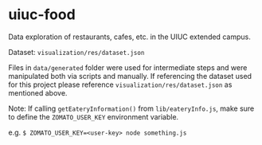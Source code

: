 # uiuc-food
Data exploration of restaurants, cafes, etc. in the UIUC extended campus.

Dataset: `visualization/res/dataset.json`

Files in `data/generated` folder were used for intermediate steps and were manipulated both via scripts and manually. If referencing the dataset used for this project please reference `visualization/res/dataset.json` as mentioned above.

Note: If calling `getEateryInformation()` from `lib/eateryInfo.js`, make sure to define the `ZOMATO_USER_KEY` environment variable.

e.g. `$ ZOMATO_USER_KEY=<user-key> node something.js`